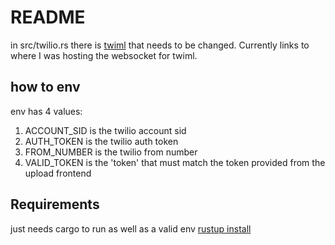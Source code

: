 # README

in src/twilio.rs there is [twiml](https://www.twilio.com/docs/voice/twiml/stream) that needs to be changed. Currently links to where I was hosting the websocket for twiml. 

## how to env

env has 4 values:

1. ACCOUNT_SID is the twilio account sid
2. AUTH_TOKEN is the twilio auth token
3. FROM_NUMBER is the twilio from number
4. VALID_TOKEN is the 'token' that must match the token provided from the upload frontend

## Requirements

just needs cargo to run as well as a valid env
[rustup install](https://www.rust-lang.org/tools/install)

